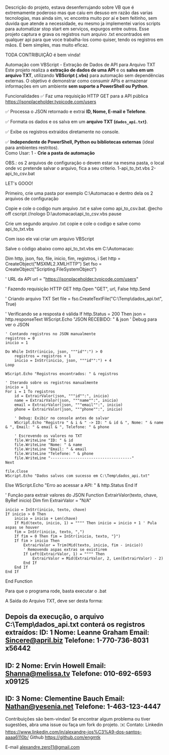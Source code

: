 Descrição do projeto, estava desenferrujando sobre VB que é extremamente poderoso mas que caiu em desuso em razão das varias tecnologias, mas ainda sim, vc encontra muito por aí e bem feitinho, sem duvida que atende a necessidade, eu mesmo ja implementei varios scripts para automatizar stop start em serviços, expurgos entre outros.
Esse projeto captura e grava os registros num arquivo .txt encontrados em qualquer api para que voce trabalha-los como quiser, tendo os registros em mãos.
É bem simples, mas muito eficaz.

TODA CONTRIBUIÇÃO é bem vinda!

Automação com VBScript - Extração de Dados de API para Arquivo TXT  
Este projeto realiza a **extração de dados de uma API** e os **salva em um arquivo TXT**, utilizando **VBScript (.vbs)** para automação sem dependências externas. O objetivo é demonstrar como consumir APIs e armazenar informações em um ambiente **sem suporte a PowerShell ou Python**.

Funcionalidades
✅ Faz uma requisição HTTP GET para a API pública https://jsonplaceholder.typicode.com/users 

✅ Processa o JSON retornado e extrai **ID, Nome, E-mail e Telefone**.  

✅ Formata os dados e os salva em um **arquivo TXT (`dados_api.txt`)**.  

✅ Exibe os registros extraídos diretamente no console.  

✅ **Independente de PowerShell, Python ou bibliotecas externas** (ideal para ambientes restritos).  
Como Usar:
 1 - **Crie a pasta de automação**

OBS.: os 2 arquivos de configuração o  devem estar na mesma pasta, o local onde vc pretende salvar o arquivo, fica a seu criterio. 
1-api_to_txt.vbs
2-api_to_csv.bat 

LET's GOOO!

Primeiro, crie uma pasta por exemplo C:\Automacao e dentro dela os 2 arquivos de configuração

Copie e cole o codigo num arquivo .txt e salve como api_to_csv.bat.
@echo off
cscript //nologo D:\automacao\api_to_csv.vbs
pause

Crie um segundo arquivo .txt copie e cole o codigo e salve como api_to_txt.vbs

Com isso ele vai criar um arquivo VBScript

Salve o código abaixo como api_to_txt.vbs em C:\Automacao\:

Dim http, json, fso, file, inicio, fim, registros, i
Set http = CreateObject("MSXML2.XMLHTTP")
Set fso = CreateObject("Scripting.FileSystemObject")

' URL da API
url = "https://jsonplaceholder.typicode.com/users"

' Fazendo requisição HTTP GET
http.Open "GET", url, False
http.Send

' Criando arquivo TXT
Set file = fso.CreateTextFile("C:\Temp\dados_api.txt", True)

' Verificando se a resposta é válida
If http.Status = 200 Then
    json = http.responseText
    WScript.Echo "JSON RECEBIDO: " & json  ' Debug para ver o JSON

    ' Contando registros no JSON manualmente
    registros = 0
    inicio = 1
    
    Do While InStr(inicio, json, """id"":") > 0
        registros = registros + 1
        inicio = InStr(inicio, json, """id"":") + 4
    Loop

    WScript.Echo "Registros encontrados: " & registros

    ' Iterando sobre os registros manualmente
    inicio = 1
    For i = 1 To registros
        id = ExtrairValor(json, """id"":", inicio)
        name = ExtrairValor(json, """name"":", inicio)
        email = ExtrairValor(json, """email"":", inicio)
        phone = ExtrairValor(json, """phone"":", inicio)
        
        ' Debug: Exibir no console antes de salvar
        WScript.Echo "Registro " & i & " -> ID: " & id & ", Nome: " & name & ", Email: " & email & ", Telefone: " & phone

        ' Escrevendo os valores no TXT
        file.WriteLine "ID: " & id
        file.WriteLine "Nome: " & name
        file.WriteLine "Email: " & email
        file.WriteLine "Telefone: " & phone
        file.WriteLine "------------------------------------"
    Next

    file.Close
    WScript.Echo "Dados salvos com sucesso em C:\Temp\dados_api.txt"
Else
    WScript.Echo "Erro ao acessar a API: " & http.Status
End If

' Função para extrair valores do JSON
Function ExtrairValor(texto, chave, ByRef inicio)
    Dim fim
    ExtrairValor = "N/A"

    inicio = InStr(inicio, texto, chave)
    If inicio > 0 Then
        inicio = inicio + Len(chave)
        If Mid(texto, inicio, 1) = """" Then inicio = inicio + 1 ' Pula aspas se houver
        fim = InStr(inicio, texto, ",")
        If fim = 0 Then fim = InStr(inicio, texto, "}")
        If fim > inicio Then
            ExtrairValor = Trim(Mid(texto, inicio, fim - inicio))
            ' Removendo aspas extras se existirem
            If Left(ExtrairValor, 1) = """" Then
                ExtrairValor = Mid(ExtrairValor, 2, Len(ExtrairValor) - 2)
            End If
        End If
    End If
End Function

Para que o programa rode, basta executar o .bat

A Saída do Arquivo TXT, deve ser desta forma:

Depois da execução, o arquivo C:\Temp\dados_api.txt conterá os registros extraídos:
ID: 1
Nome: Leanne Graham
Email: Sincere@april.biz
Telefone: 1-770-736-8031 x56442
------------------------------------
ID: 2
Nome: Ervin Howell
Email: Shanna@melissa.tv
Telefone: 010-692-6593 x09125
------------------------------------
ID: 3
Nome: Clementine Bauch
Email: Nathan@yesenia.net
Telefone: 1-463-123-4447
------------------------------------

Contribuições são bem-vindas! Se encontrar algum problema ou tiver sugestões, abra uma issue ou faça um fork do projeto. 
✉️ Contato: 
Linkedin https://www.linkedin.com/in/alexandre-jos%C3%A9-dos-santos-aaaa6110b/
Github https://github.com/engmtk

E-mail alexandre.zero11@gmail.com
